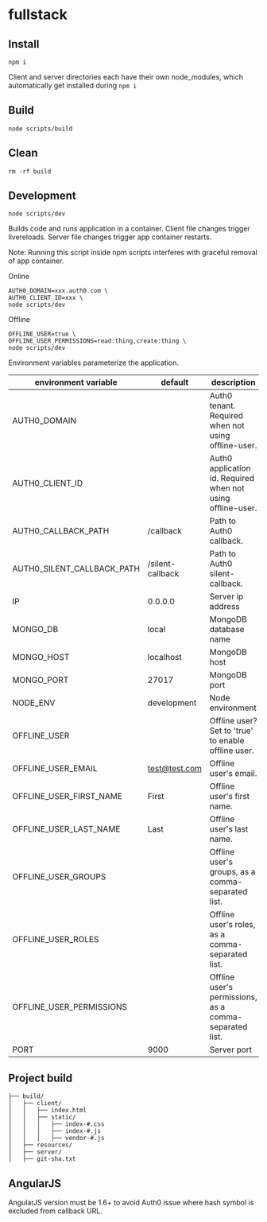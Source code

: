 # fullstack



## Install

`npm i`

Client and server directories each have their own node_modules, which
automatically get installed during `npm i`



## Build

`node scripts/build`



## Clean

`rm -rf build`



## Development

`node scripts/dev`

Builds code and runs application in a container.
Client file changes trigger livereloads.
Server file changes trigger app container restarts.

Note: Running this script inside npm scripts interferes with graceful removal of
app container.

Online

```
AUTH0_DOMAIN=xxx.auth0.com \
AUTH0_CLIENT_ID=xxx \
node scripts/dev
```

Offline

```
OFFLINE_USER=true \
OFFLINE_USER_PERMISSIONS=read:thing,create:thing \
node scripts/dev
```

Environment variables parameterize the application.

environment variable       | default          | description
-------------------------- | ---------------- | -------------------------------------------------------
AUTH0_DOMAIN               |                  | Auth0 tenant. Required when not using offline-user.
AUTH0_CLIENT_ID            |                  | Auth0 application id. Required when not using offline-user.
AUTH0_CALLBACK_PATH        | /callback        | Path to Auth0 callback.
AUTH0_SILENT_CALLBACK_PATH | /silent-callback | Path to Auth0 silent-callback.
IP                         | 0.0.0.0          | Server ip address
MONGO_DB                   | local            | MongoDB database name
MONGO_HOST                 | localhost        | MongoDB host
MONGO_PORT                 | 27017            | MongoDB port
NODE_ENV                   | development      | Node environment
OFFLINE_USER               |                  | Offline user? Set to 'true' to enable offline user.
OFFLINE_USER_EMAIL         | test@test.com    | Offline user's email.
OFFLINE_USER_FIRST_NAME    | First            | Offline user's first name.
OFFLINE_USER_LAST_NAME     | Last             | Offline user's last name.
OFFLINE_USER_GROUPS        |                  | Offline user's groups, as a comma-separated list.
OFFLINE_USER_ROLES         |                  | Offline user's roles, as a comma-separated list.
OFFLINE_USER_PERMISSIONS   |                  | Offline user's permissions, as a comma-separated list.
PORT                       | 9000             | Server port



## Project build

```
├── build/
│   ├── client/
│   │   ├── index.html
│   │   ├── static/
│   │   │   ├── index-#.css
│   │   │   ├── index-#.js
│   │   │   ├── vendor-#.js
│   ├── resources/
│   ├── server/
│   ├── git-sha.txt
```



## AngularJS

AngularJS version must be 1.6+ to avoid Auth0 issue where hash symbol is
excluded from callback URL.
